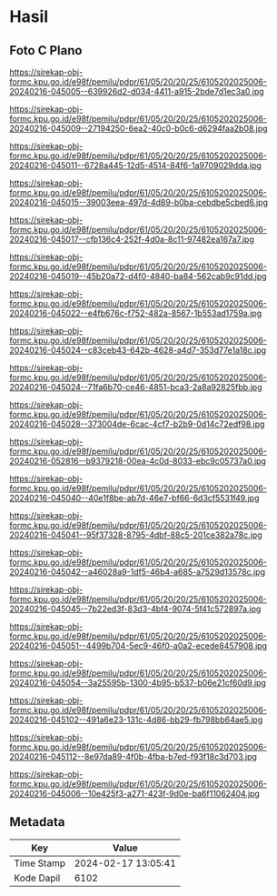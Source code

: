 # Hasil

## Foto C Plano

https://sirekap-obj-formc.kpu.go.id/e98f/pemilu/pdpr/61/05/20/20/25/6105202025006-20240216-045005--639926d2-d034-4411-a915-2bde7d1ec3a0.jpg

https://sirekap-obj-formc.kpu.go.id/e98f/pemilu/pdpr/61/05/20/20/25/6105202025006-20240216-045009--27194250-6ea2-40c0-b0c6-d6294faa2b08.jpg

https://sirekap-obj-formc.kpu.go.id/e98f/pemilu/pdpr/61/05/20/20/25/6105202025006-20240216-045011--6728a445-12d5-4514-84f6-1a9709029dda.jpg

https://sirekap-obj-formc.kpu.go.id/e98f/pemilu/pdpr/61/05/20/20/25/6105202025006-20240216-045015--39003eea-497d-4d89-b0ba-cebdbe5cbed6.jpg

https://sirekap-obj-formc.kpu.go.id/e98f/pemilu/pdpr/61/05/20/20/25/6105202025006-20240216-045017--cfb136c4-252f-4d0a-8c11-97482ea167a7.jpg

https://sirekap-obj-formc.kpu.go.id/e98f/pemilu/pdpr/61/05/20/20/25/6105202025006-20240216-045019--45b20a72-d4f0-4840-ba84-562cab9c91dd.jpg

https://sirekap-obj-formc.kpu.go.id/e98f/pemilu/pdpr/61/05/20/20/25/6105202025006-20240216-045022--e4fb676c-f752-482a-8567-1b553ad1759a.jpg

https://sirekap-obj-formc.kpu.go.id/e98f/pemilu/pdpr/61/05/20/20/25/6105202025006-20240216-045024--c83ceb43-642b-4628-a4d7-353d77e1a18c.jpg

https://sirekap-obj-formc.kpu.go.id/e98f/pemilu/pdpr/61/05/20/20/25/6105202025006-20240216-045024--71fa6b70-ce46-4851-bca3-2a8a92825fbb.jpg

https://sirekap-obj-formc.kpu.go.id/e98f/pemilu/pdpr/61/05/20/20/25/6105202025006-20240216-045028--373004de-6cac-4cf7-b2b9-0d14c72edf98.jpg

https://sirekap-obj-formc.kpu.go.id/e98f/pemilu/pdpr/61/05/20/20/25/6105202025006-20240216-052816--b9379218-00ea-4c0d-8033-ebc9c05737a0.jpg

https://sirekap-obj-formc.kpu.go.id/e98f/pemilu/pdpr/61/05/20/20/25/6105202025006-20240216-045040--40e1f8be-ab7d-46e7-bf66-6d3cf5531f49.jpg

https://sirekap-obj-formc.kpu.go.id/e98f/pemilu/pdpr/61/05/20/20/25/6105202025006-20240216-045041--95f37328-8795-4dbf-88c5-201ce382a78c.jpg

https://sirekap-obj-formc.kpu.go.id/e98f/pemilu/pdpr/61/05/20/20/25/6105202025006-20240216-045042--a46028a9-1df5-46b4-a685-a7529d13578c.jpg

https://sirekap-obj-formc.kpu.go.id/e98f/pemilu/pdpr/61/05/20/20/25/6105202025006-20240216-045045--7b22ed3f-83d3-4bf4-9074-5f41c572897a.jpg

https://sirekap-obj-formc.kpu.go.id/e98f/pemilu/pdpr/61/05/20/20/25/6105202025006-20240216-045051--4499b704-5ec9-46f0-a0a2-ecede8457908.jpg

https://sirekap-obj-formc.kpu.go.id/e98f/pemilu/pdpr/61/05/20/20/25/6105202025006-20240216-045054--3a25595b-1300-4b95-b537-b06e21cf60d9.jpg

https://sirekap-obj-formc.kpu.go.id/e98f/pemilu/pdpr/61/05/20/20/25/6105202025006-20240216-045102--491a6e23-131c-4d86-bb29-fb798bb64ae5.jpg

https://sirekap-obj-formc.kpu.go.id/e98f/pemilu/pdpr/61/05/20/20/25/6105202025006-20240216-045112--8e97da89-4f0b-4fba-b7ed-f93f18c3d703.jpg

https://sirekap-obj-formc.kpu.go.id/e98f/pemilu/pdpr/61/05/20/20/25/6105202025006-20240216-045006--10e425f3-a271-423f-9d0e-ba6f11062404.jpg


## Metadata

| Key        | Value               |
| ---------- | ------------------- |
| Time Stamp | 2024-02-17 13:05:41 |
| Kode Dapil | 6102                |



